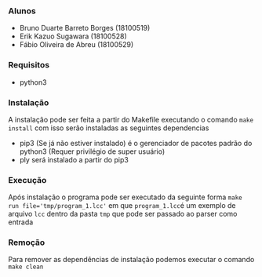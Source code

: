 ### Alunos
- Bruno Duarte Barreto Borges (18100519)
- Erik Kazuo Sugawara (18100528)
- Fábio Oliveira de Abreu (18100529)

### Requisitos 
- python3

### Instalação
A instalação pode ser feita a partir do Makefile executando o comando `make install`
com isso serão instaladas as seguintes dependencias
- pip3 (Se já não estiver instalado) é o gerenciador de pacotes padrão do python3 (Requer privilégio de super usuário)
- ply será instalado a partir do pip3

### Execução
Após instalação o programa pode ser executado da seguinte forma `make run file='tmp/program_1.lcc'` em que `program_1.lcc`é um exemplo de arquivo `lcc` dentro da pasta `tmp` que pode ser passado ao parser como entrada

### Remoção
Para remover as dependências de instalação podemos executar o comando `make clean`